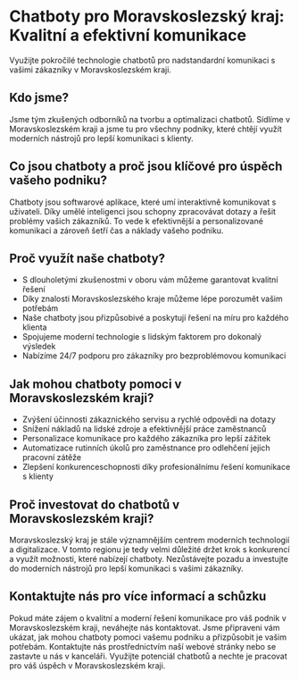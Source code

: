# Chatboty pro Moravskoslezský kraj: Kvalitní a efektivní komunikace

Využijte pokročilé technologie chatbotů pro nadstandardní komunikaci s vašimi zákazníky v Moravskoslezském kraji.

## Kdo jsme?

Jsme tým zkušených odborníků na tvorbu a optimalizaci chatbotů. Sídlíme v Moravskoslezském kraji a jsme tu pro všechny podniky, které chtějí využít moderních nástrojů pro lepší komunikaci s klienty.

## Co jsou chatboty a proč jsou klíčové pro úspěch vašeho podniku?

Chatboty jsou softwarové aplikace, které umí interaktivně komunikovat s uživateli. Díky umělé inteligenci jsou schopny zpracovávat dotazy a řešit problémy vašich zákazníků. To vede k efektivnější a personalizované komunikaci a zároveň šetří čas a náklady vašeho podniku.

## Proč využít naše chatboty?

-   S dlouholetými zkušenostmi v oboru vám můžeme garantovat kvalitní řešení
-   Díky znalosti Moravskoslezského kraje můžeme lépe porozumět vašim potřebám
-   Naše chatboty jsou přizpůsobivé a poskytují řešení na míru pro každého klienta
-   Spojujeme moderní technologie s lidským faktorem pro dokonalý výsledek
-   Nabízíme 24/7 podporu pro zákazníky pro bezproblémovou komunikaci

## Jak mohou chatboty pomoci v Moravskoslezském kraji?

-   Zvýšení účinnosti zákaznického servisu a rychlé odpovědi na dotazy
-   Snížení nákladů na lidské zdroje a efektivnější práce zaměstnanců
-   Personalizace komunikace pro každého zákazníka pro lepší zážitek
-   Automatizace rutinních úkolů pro zaměstnance pro odlehčení jejich pracovní zátěže
-   Zlepšení konkurenceschopnosti díky profesionálnímu řešení komunikace s klienty

## Proč investovat do chatbotů v Moravskoslezském kraji?

Moravskoslezský kraj je stále významnějším centrem moderních technologií a digitalizace. V tomto regionu je tedy velmi důležité držet krok s konkurencí a využít možnosti, které nabízejí chatboty. Nezůstávejte pozadu a investujte do moderních nástrojů pro lepší komunikaci s vašimi zákazníky.

## Kontaktujte nás pro více informací a schůzku

Pokud máte zájem o kvalitní a moderní řešení komunikace pro váš podnik v Moravskoslezském kraji, neváhejte nás kontaktovat. Jsme připraveni vám ukázat, jak mohou chatboty pomoci vašemu podniku a přizpůsobit je vašim potřebám. Kontaktujte nás prostřednictvím naší webové stránky nebo se zastavte u nás v kanceláři. Využijte potenciál chatbotů a nechte je pracovat pro váš úspěch v Moravskoslezském kraji.